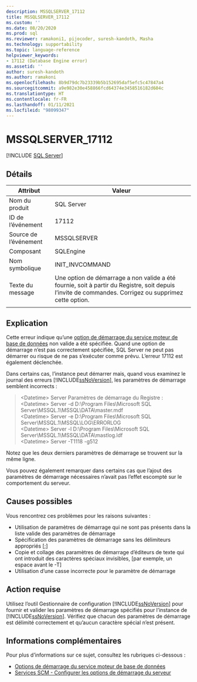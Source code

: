 ```yaml
---
description: MSSQLSERVER_17112
title: MSSQLSERVER_17112
ms.custom: ''
ms.date: 08/20/2020
ms.prod: sql
ms.reviewer: ramakoni1, pijocoder, suresh-kandoth, Masha
ms.technology: supportability
ms.topic: language-reference
helpviewer_keywords:
- 17112 (Database Engine error)
ms.assetid: ''
author: suresh-kandoth
ms.author: ramakoni
ms.openlocfilehash: 8b9d79dc7b23339b5b152695daf5efc5c47847a4
ms.sourcegitcommit: a9e982e30e458866fcd64374e3458516182d604c
ms.translationtype: HT
ms.contentlocale: fr-FR
ms.lasthandoff: 01/11/2021
ms.locfileid: "98099347"
---
```

# <a name="mssqlserver_17112"></a>MSSQLSERVER_17112
 [!INCLUDE [SQL Server](../../includes/applies-to-version/sqlserver.md)]

## <a name="details"></a>Détails

|Attribut|Valeur|
|---|---|
|Nom du produit|SQL Server|
|ID de l’événement|17112|
|Source de l’événement|MSSQLSERVER|
|Composant|SQLEngine|
|Nom symbolique|INIT_INVCOMMAND|
|Texte du message|Une option de démarrage a non valide a été fournie, soit à partir du Registre, soit depuis l’invite de commandes. Corrigez ou supprimez cette option.|
||

## <a name="explanation"></a>Explication

Cette erreur indique qu’une [option de démarrage du service moteur de base de données](../../database-engine/configure-windows/database-engine-service-startup-options.md) non valide a été spécifiée. Quand une option de démarrage n’est pas correctement spécifiée, SQL Server ne peut pas démarrer ou risque de ne pas s’exécuter comme prévu. L’erreur 17112 est également déclenchée.

Dans certains cas, l’instance peut démarrer mais, quand vous examinez le journal des erreurs [!INCLUDE[ssNoVersion](../../includes/ssnoversion-md.md)], les paramètres de démarrage semblent incorrects :

> \<Datetime> Server Paramètres de démarrage du Registre :  
\<Datetime> Server -d D:\Program Files\Microsoft SQL Server\MSSQL.1\MSSQL\DATA\master.mdf  
\<Datetime> Server -e D:\Program Files\Microsoft SQL Server\MSSQL.1\MSSQL\LOG\ERRORLOG  
\<Datetime> Server -l D:\Program Files\Microsoft SQL Server\MSSQL.1\MSSQL\DATA\mastlog.ldf  
\<Datetime> Server -T1118 -g512

Notez que les deux derniers paramètres de démarrage se trouvent sur la même ligne.

Vous pouvez également remarquer dans certains cas que l’ajout des paramètres de démarrage nécessaires n’avait pas l’effet escompté sur le comportement du serveur.

## <a name="possible-causes"></a>Causes possibles

Vous rencontrez ces problèmes pour les raisons suivantes :

- Utilisation de paramètres de démarrage qui ne sont pas présents dans la liste valide des paramètres de démarrage
- Spécification des paramètres de démarrage sans les délimiteurs appropriés [;]
- Copie et collage des paramètres de démarrage d’éditeurs de texte qui ont introduit des caractères spéciaux invisibles, [par exemple, un espace avant le -T]
- Utilisation d’une casse incorrecte pour le paramètre de démarrage

## <a name="user-action"></a>Action requise

Utilisez l’outil Gestionnaire de configuration [!INCLUDE[ssNoVersion](../../includes/ssnoversion-md.md)] pour fournir et valider les paramètres de démarrage spécifiés pour l’instance de [!INCLUDE[ssNoVersion](../../includes/ssnoversion-md.md)]. Vérifiez que chacun des paramètres de démarrage est délimité correctement et qu’aucun caractère spécial n’est présent.

## <a name="more-information"></a>Informations complémentaires

Pour plus d’informations sur ce sujet, consultez les rubriques ci-dessous :

- [Options de démarrage du service moteur de base de données](../../database-engine/configure-windows/database-engine-service-startup-options.md)
- [Services SCM - Configurer les options de démarrage du serveur](../../database-engine/configure-windows/scm-services-configure-server-startup-options.md)